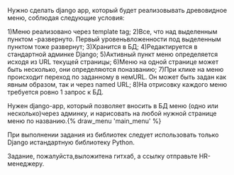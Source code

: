 Нужно сделать django app, который будет реализовывать древовидное меню, соблюдая следующие условия:

1)Меню реализовано через template tag;
2)Все, что над выделенным пунктом -развернуто. Первый уровеньвложенности под выделенным пунктом тоже развернут;
3)Хранится в БД;
4)Редактируется в стандартной админке Django;
5)Активный пункт меню определяется исходя из URL текущей страницы;
6)Меню на одной странице может быть несколько, они определяются поназванию;
7)При клике на меню происходит переход по заданному в немURL. Он может быть задан как явным образом, так и через named URL;
8)На отрисовку каждого меню требуется ровно 1 запрос к БД.

Нужен django-app, который позволяет вносить в БД меню (одно или несколько)через админку, и нарисовать на 
любой нужной странице меню по названию.{% draw_menu 'main_menu' %}

При выполнении задания из библиотек следует использовать только Django истандартную библиотеку Python.

Задание, пожалуйста,выложитена гитхаб, а ссылку отправьте HR-менеджеру.